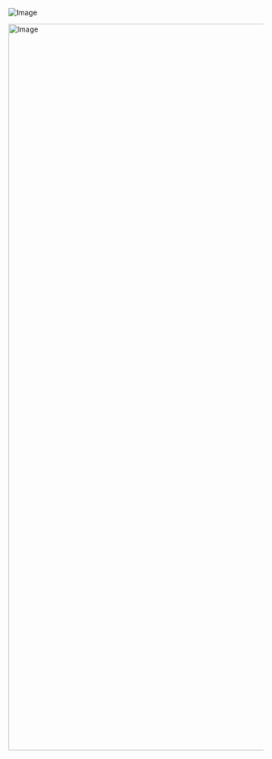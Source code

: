 ![Image](https://github.com/user-attachments/assets/10f33f24-dffb-4c7c-b406-af2a558068a0)


<img width="1432" alt="Image" src="https://github.com/user-attachments/assets/ab8b7494-9e4f-4b0d-a4f6-7ec423877433" />
